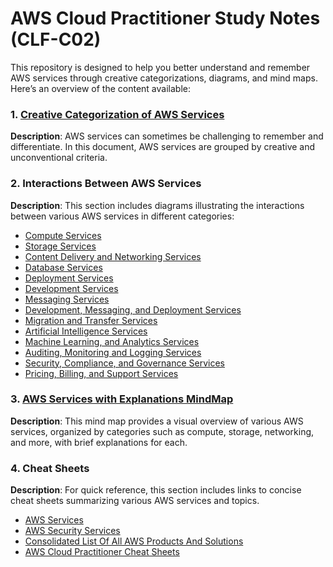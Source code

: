 # AWS Cloud Practitioner Study Notes (CLF-C02)

This repository is designed to help you better understand and remember AWS services through creative categorizations, diagrams, and mind maps. Here’s an overview of the content available:

### 1. [Creative Categorization of AWS Services](Creative%20AWS%20Services%20Categorization.md)
   **Description**: AWS services can sometimes be challenging to remember and differentiate. In this document, AWS services are grouped by creative and unconventional criteria.

### 2. Interactions Between AWS Services
   **Description**: This section includes diagrams illustrating the interactions between various AWS services in different categories:

   - [Compute Services](/Assets/Interactions%20Between%20AWS%20Compute%20Services.png)
   - [Storage Services](/Assets/Interactions%20Between%20AWS%20Storage%20Services.png)
   - [Content Delivery and Networking Services](/Assets/Interactions%20Between%20AWS%20Content%20Delivery%20and%20Networking%20Services.png)
   - [Database Services](/Assets/Interactions%20Between%20AWS%20Database%20Services.png)
   - [Deployment Services](/Assets/Interactions%20Between%20AWS%20Deployment%20Services.png)
   - [Development Services](/Assets/Interactions%20Between%20AWS%20Development%20Services.png)
   - [Messaging Services](/Assets/Interactions%20Between%20AWS%20Messaging%20Services.png)
   - [Development, Messaging, and Deployment Services](/Assets/Interactions%20Between%20AWS%20Development%2C%20Messaging%2C%20and%20Deployment%20Services.png)
   - [Migration and Transfer Services](/Assets/Interactions%20Between%20AWS%20Migration%20and%20Transfer%20Services.png)
   - [Artificial Intelligence Services](/Assets/Interactions%20Between%20AWS%20AI%20Services.png)
   - [Machine Learning, and Analytics Services](/Assets/Interactions%20Between%20AWS%20ML%20and%20Analytics%20Services.png)
   - [Auditing, Monitoring and Logging Services](/Assets/Interactions%20Between%20AWS%20Auditing%2C%20Monitoring%2C%20and%20Logging%20Services.png)
   - [Security, Compliance, and Governance Services](/Assets/Interactions%20Between%20AWS%20Security%2C%20Compliance%2C%20and%20Governance%20Services.png)
   - [Pricing, Billing, and Support Services](/Assets/Interactions%20Between%20AWS%20Pricing%2C%20Billing%2C%20and%20Support%20Services.png)

### 3. [AWS Services with Explanations MindMap](/Assets/AWS%20Services%20with%20Explanations%20MindMap.png)
   **Description**: This mind map provides a visual overview of various AWS services, organized by categories such as compute, storage, networking, and more, with brief explanations for each.

### 4. Cheat Sheets
   **Description**: For quick reference, this section includes links to concise cheat sheets summarizing various AWS services and topics.
   - [AWS Services](https://cybr.com/wp-content/uploads/2024/05/aws-security-services-specialty-certification-v3-scaled.jpeg)
   - [AWS Security Services](https://cybr.com/wp-content/uploads/2023/10/aws-security-services-v3-scaled.jpeg)
   - [Consolidated List Of All AWS Products And Solutions](https://www.peterleiser.com/technology/cloud/aws/2020/10/29/Consolidated-AWS-Product-List.html)
   - [AWS Cloud Practitioner Cheat Sheets](https://digitalcloud.training/category/aws-cheat-sheets/aws-cloud-practitioner/)
